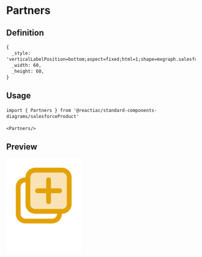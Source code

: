 # Partners

## Definition

```
{
  _style: 'verticalLabelPosition=bottom;aspect=fixed;html=1;shape=mxgraph.salesforce.partners;',
  _width: 60,
  _height: 60,
}
```

## Usage

```
import { Partners } from '@reactiac/standard-components-diagrams/salesforceProduct'

<Partners/>
```

## Preview

<img src="./partners.png" width="200"/>
